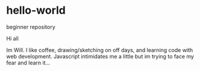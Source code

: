 # hello-world
beginner repository

Hi all

Im Will. I like coffee, drawing/sketching on off days, and learning code with web development. Javascript intimidates me a little but im trying to face my fear and learn it...
